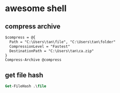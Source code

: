 # awesome shell

## compress archive

```ps
$compress = @{
  Path = "C:\Users\tan\file", "C:\Users\tan\folder"
  CompressionLevel = "Fastest"
  DestinationPath = "C:\Users\tan\ca.zip"
}
Compress-Archive @compress
```

## get file hash
```ps
Get-FileHash .\file
```
